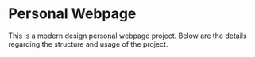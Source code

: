 # Personal Webpage

This is a modern design personal webpage project. Below are the details regarding the structure and usage of the project.


